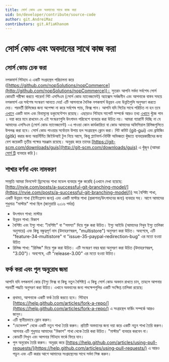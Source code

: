 ```yaml
---
title: সোর্স কোড এবং অবদানের সাথে কাজ করা
uid: bn/developer/contribute/source-code
author: git.AndreiMaz
contributors: git.AfiaKhanom
---
```


# সোর্স কোড এবং অবদানের সাথে কাজ করা

## সোর্স কোড চেক করা

নপকমার্স গিটহাব এ একটি সংগ্রহস্থল পরিচালনা করে ([https://github.com/nopSolutions/nopCommerce](http://github.com/nopSolutions/nopCommerce))। সুতরাং আপনি সর্বদা সর্বশেষ সোর্স কোডটি পরীক্ষা করতে পারেন! গিট এসসিএম (সোর্স কোড ম্যানেজমেন্ট) অ্যাক্সেস সর্বজনীন এবং আপনাকে বাস্তব সময়ে নপকমার্স এর সর্বশেষ সংস্করণ আনতে দেয়! এটি আপনাকে দৈনিক নপকমার্স উন্নয়ন এবং উন্নতিগুলি অনুসরণ করতে দেয়। পরবর্তী রিলিজের জন্য অপেক্ষা না করে সর্বশেষ প্যাচ, ফিক্স পান। আপনি যদি গিটের সাথে পরিচিত না হন তবে [এখানে](https://git-scm.com/docs) একটি ভাল এবং বিনামূল্যে ডকুমেন্টেশন রয়েছে। এছাড়াও গিটহাব সাপোর্ট সম্পর্কে আরও তথ্য [এখানে](https://opensource.guide/how-to-contribute/) খুঁজে পান । দয়া করে মনে রাখবেন যে এই সংস্করণগুলি উৎপাদন পরিবেশে ব্যবহার করা উচিত নয়। আমরা গ্যারান্টি দিচ্ছি না যে আমাদের এসসিএম (সোর্স কোড ম্যানেজমেন্ট) -এ পাওয়া কোন কার্যকারিতা বা কোড আমাদের অফিসিয়াল রিলিজগুলিতে উপলব্ধ করা হবে। সোর্স কোড পাওয়ার সর্বোত্তম উপায় হল সংগ্রহস্থল ক্লোন করা। গিট কমিট (git-gui) এবং ব্রাউজিং (gitk) করার জন্য অন্তর্নির্মিত জিইউআই টুল নিয়ে আসে, কিন্তু প্ল্যাটফর্ম-নির্দিষ্ট অভিজ্ঞতা খুঁজতে ব্যবহারকারীদের জন্য বেশ কয়েকটি তৃতীয় পক্ষের সরঞ্জাম রয়েছে। অনুগ্রহ করে তাদের [https://git-scm.com/downloads/guis](http://git-scm.com/downloads/guis) এ খুঁজুন (আমরা [সোর্স ট্রি](https://www.sourcetreeapp.com/) ব্যবহার করি )।

## শাখার বর্ণনা এবং নামকরণ

সম্প্রতি আমরা ভিনসেন্ট ড্রিসেনের শাখা মডেল ব্যবহার শুরু করেছি (এখানে দেখা হয়েছে: [http://nvie.com/posts/a-successful-git-branching-model/](https://nvie.com/posts/a-successful-git-branching-model/)) সহ বৈশিষ্ট্য শাখা, একটি উন্নয়ন শাখা (ইন্টিগ্রেশন জন্য) এবং একটি মাস্টার শাখা (প্রকাশনা/উৎপাদনের জন্য) ব্যবহার সহ। আগে আমাদের শুধুমাত্র "মাস্টার" শাখা ছিল (জানুয়ারি ২০১৬ পর্যন্ত)

* উৎপাদন শাখা: মাস্টার
* উন্নয়ন শাখা: বিকাশ
* বৈশিষ্ট্য এবং ইস্যু শাখা: "বৈশিষ্ট্য" বা "সমস্যা" দিয়ে শুরু করা উচিত। ইস্যু আইডি (আমাদের গিথুব ইস্যু তালিকা অনুসারে) এবং কিছু বন্ধুত্বপূর্ণ নাম (উদাহরণস্বরূপ, "multistore") অনুসরণ করা উচিত। অবশেষে, এটি "feature-34-multistore" বা "issue-35-paypal-redirection-bug" এর মতো হওয়া উচিত
* রিলিজ শাখা: "রিলিজ" দিয়ে শুরু করা উচিত। এটি সংস্করণ নম্বর দ্বারা অনুসরণ করা উচিত (উদাহরণস্বরূপ, "3.00")। অবশেষে, এটি "release-3.00" এর মতো হওয়া উচিত।

## ফর্ক করা এবং পুল অনুরোধ জমা

আপনি যদি নপকমার্স কোর (ইস্যু ফিক্স বা কিছু নতুন বৈশিষ্ট্য) এ কিছু সোর্স কোড অবদান রাখতে চান, তাহলে আপনার পরবর্তী পদ্ধতি অনুসরণ করা উচিত। এখানে অবদানের জন্য পদক্ষেপগুলির একটি সংক্ষিপ্ত তালিকা রয়েছে:

* প্রথমত, আপনাকে একটি ফর্ক তৈরি করতে হবে। গিটহাব [https://help.github.com/articles/fork-a-repo/](https://help.github.com/articles/fork-a-repo/) এ সংগ্রহস্থল ফর্কিং সম্পর্কে আরও জানুন।
* এটি স্থানীয়ভাবে ক্লোন করুন।
* "ডেভেলপ" থেকে একটি নতুন শাখা তৈরি করুন। প্রতিটি অবদানের জন্য দয়া করে একটি নতুন শাখা তৈরি করুন। আপনার এটি শুধুমাত্র আমাদের "বিকাশ" শাখা থেকে তৈরি করা উচিত। "মাস্টার" ব্যবহার করবেন না।
* কোডটি লিখুন এবং আপনার গিটহাব ফর্কে ফিরে যান।
* পুল অনুরোধ তৈরি করুন। অনুগ্রহ করে [https://help.github.com/articles/using-pull-requests/](https://help.github.com/articles/using-pull-requests/) এ আরও পড়ুন এবং এটি করার আগে আমাদের সংগ্রহস্থলের সাথে সর্বদা সিঙ্ক করুন।
